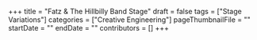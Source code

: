 +++
title = "Fatz & The Hillbilly Band Stage"
draft = false
tags = ["Stage Variations"]
categories = ["Creative Engineering"]
pageThumbnailFile = ""
startDate = ""
endDate = ""
contributors = []
+++
